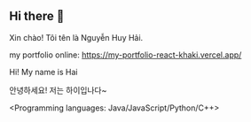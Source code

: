 ## Hi there 👋
Xin chào! Tôi tên là Nguyễn Huy Hải.

my portfolio online: https://my-portfolio-react-khaki.vercel.app/

Hi! My name is Hai

안녕하세요! 저는 하이입나다~

<Programming languages: Java/JavaScript/Python/C++>
